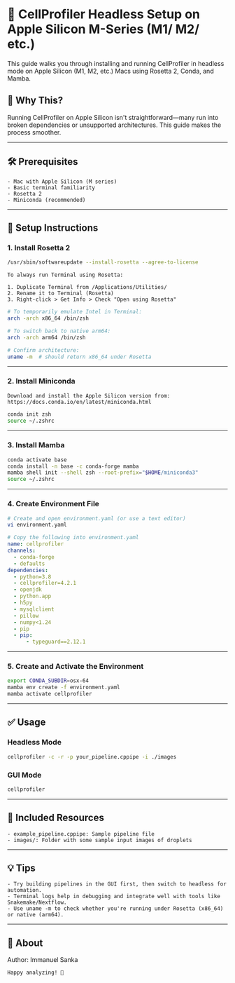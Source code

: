 # 🧪 CellProfiler Headless Setup on Apple Silicon M-Series (M1/ M2/ etc.)

This guide walks you through installing and running CellProfiler in headless mode on Apple Silicon (M1, M2, etc.) Macs using Rosetta 2, Conda, and Mamba.


## 🚀 Why This?
Running CellProfiler on Apple Silicon isn't straightforward—many run into broken dependencies or unsupported architectures. This guide makes the process smoother.


---

## 🛠️ Prerequisites

```
- Mac with Apple Silicon (M series)
- Basic terminal familiarity
- Rosetta 2
- Miniconda (recommended)
```

---

## 🧰 Setup Instructions

### 1. Install Rosetta 2

```bash
/usr/sbin/softwareupdate --install-rosetta --agree-to-license
```

```
To always run Terminal using Rosetta:

1. Duplicate Terminal from /Applications/Utilities/
2. Rename it to Terminal (Rosetta)
3. Right-click > Get Info > Check "Open using Rosetta"
```

```bash
# To temporarily emulate Intel in Terminal:
arch -arch x86_64 /bin/zsh

# To switch back to native arm64:
arch -arch arm64 /bin/zsh

# Confirm architecture:
uname -m  # should return x86_64 under Rosetta
```

---

### 2. Install Miniconda

```
Download and install the Apple Silicon version from: https://docs.conda.io/en/latest/miniconda.html
```

```bash
conda init zsh
source ~/.zshrc
```

---

### 3. Install Mamba

```bash
conda activate base
conda install -n base -c conda-forge mamba
mamba shell init --shell zsh --root-prefix="$HOME/miniconda3"
source ~/.zshrc
```

---

### 4. Create Environment File

```bash
# Create and open environment.yaml (or use a text editor)
vi environment.yaml
```

```yaml
# Copy the following into environment.yaml
name: cellprofiler
channels:
  - conda-forge
  - defaults
dependencies:
  - python=3.8
  - cellprofiler=4.2.1
  - openjdk
  - python.app
  - h5py
  - mysqlclient
  - pillow
  - numpy<1.24
  - pip
  - pip:
      - typeguard==2.12.1
```

---

### 5. Create and Activate the Environment

```bash
export CONDA_SUBDIR=osx-64
mamba env create -f environment.yaml
mamba activate cellprofiler
```

---

## ✅ Usage

### Headless Mode

```bash
cellprofiler -c -r -p your_pipeline.cppipe -i ./images
```

### GUI Mode

```bash
cellprofiler
```

---

## 📁 Included Resources

```
- example_pipeline.cppipe: Sample pipeline file
- images/: Folder with some sample input images of droplets
```

---

## 💡 Tips

```
- Try building pipelines in the GUI first, then switch to headless for automation.
- Terminal logs help in debugging and integrate well with tools like Snakemake/Nextflow.
- Use uname -m to check whether you're running under Rosetta (x86_64) or native (arm64).
```

---

## 🙋 About
Author: Immanuel Sanka

```
Happy analyzing! 🎉
```

